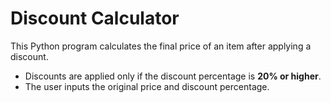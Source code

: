 # Discount Calculator

This Python program calculates the final price of an item after applying a discount.  
- Discounts are applied only if the discount percentage is **20% or higher**.
- The user inputs the original price and discount percentage.
